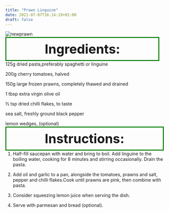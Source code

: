 ```yaml
---
title: "Prawn Linguine"
date: 2021-07-07T16:14:19+01:00
draft: false
---
```


![newprawn](/images/newprawn.jpg)

<h1 style="border:green; border-width:3px; border-style:solid; display:inline; padding: 10px 120px;font-size: 40px">
Ingredients:</h1>


125g dried pasta,preferably spaghetti or linguine

200g cherry tomatoes, halved

150g large frozen prawns, completely thawed and drained

1 tbsp extra virgin olive oil

½ tsp dried chilli flakes, to taste

sea salt, freshly ground black pepper

lemon wedges, (optional)

<h1 style="border:green; border-width:3px; border-style:solid; display:inline; padding: 10px 120px;font-size: 40px">
Instructions:</h1>


1. Half-fill saucepan with water and bring to boil. Add linguine to the boiling water, cooking for 8 minutes and stirring occasionally. Drain the pasta.

2. Add oil and garlic to a pan, alongside the tomatoes, prawns and salt, pepper and chilli flakes.Cook until prawns are pink, then combine with pasta.

3. Consider squeezing lemon juice when serving the dish.

4. Serve with parmesan and bread (optional).
